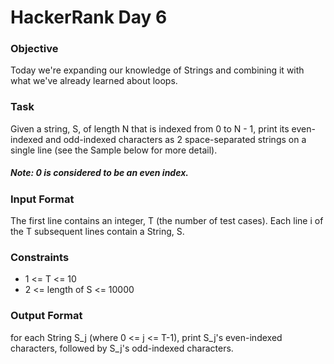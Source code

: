 # HackerRank Day 6

### Objective

Today we're expanding our knowledge of Strings and combining it with what
we've already learned about loops.

### Task

Given a string, S, of length N that is indexed from 
0 to N - 1, print its even-indexed and odd-indexed characters 
as 2 space-separated strings on a single line 
(see the Sample below for more detail).

##### Note: 0 is considered to be an even index.

### Input Format

The first line contains an integer, T (the number of test cases).
Each line i of the T subsequent lines contain a String, S.

### Constraints

- 1 <= T <= 10
- 2 <= length of S <= 10000

### Output Format

for each String S_j (where 0 <= j <= T-1), print S_j's even-indexed characters,
 followed by S_j's odd-indexed characters.
